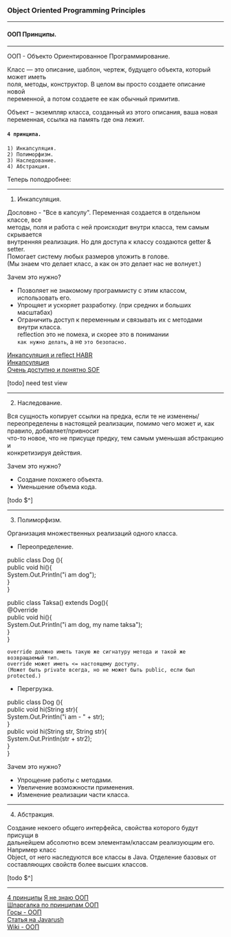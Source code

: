 ### Object Oriented Programming Principles
- - -
#### ООП Принципы.
- - -
ООП - Объекто Ориентированное Программирование.  

Класс — это описание, шаблон, чертеж, будущего объекта, который может иметь  
поля, методы, конструктор. В целом вы просто создаете описание новой  
переменной, а потом создаете ее как обычный примитив.  

Объект – экземпляр класса, созданный из этого описания, ваша новая  
переменная, ссылка на память где она лежит.  

#### `4 принципа.`

    1) Инкапсуляция.
    2) Полиморфизм.
    3) Наследование.
    4) Абстракция.

Теперь поподробнее:  
- - -
 1) Инкапсуляция.  

Дословно - "Все в капсулу". Переменная создается в отдельном классе, все  
методы, поля  и работа с ней происходит внутри класса, тем самым скрывается  
внутренняя реализация. Но для доступа к классу создаются getter & setter.  
Помогает систему любых размеров уложить в голове.  
(Мы знаем что делает класс, а как он это делает нас не волнует.)  

Зачем это нужно?  

- Позволяет не знакомому программисту с этим классом, использовать его.  
- Упрощяет и ускоряет разработку. (при средних и больших масштабах)  
- Ограничить доступ к переменным и связывать их с методами внутри класса.  
reflection это не помеха, и скорее это в понимании  
`как нужно делать`, а не `это безопасно.`  

[Инкапсуляция и reflect HABR](https://habr.com/post/43859/)  
[Инкапсуляция](https://guru99.ru/java-oops-encapsulation/)  
[Очень доступно и понятно SOF](https://ru.stackoverflow.com/questions/794196/%D0%98%D0%BD%D0%BA%D0%B0%D0%BF%D1%81%D1%83%D0%BB%D1%8F%D1%86%D0%B8%D1%8F-%D0%9F%D1%80%D0%B8%D0%BD%D1%86%D0%B8%D0%BF%D1%8B-%D0%9E%D0%9E%D0%9F/794204)

[todo] need test view
- - -
 2) Наследование.  

 
Вся сущность копирует ссылки  на предка, если те не изменены/переопределены
в настоящей реализации, помимо чего может и, как правило, добавляет/привносит  
что-то новое, что не присуще предку, тем самым уменьшая абстракцию и  
конкретизируя действия.  

Зачем это нужно?  

- Создание похожего объекта.  
- Уменьшение объема кода.  

[todo $^]

- - -
 3) Полиморфизм.  

Организация множественных реализаций одного класса.  

- Переопределение.  

public class Dog (){  
	public void hi(){  
	System.Out.Println("i am dog");  
	}  
}  

public class Taksa() extends Dog(){  
	@Override  
	public void hi(){  
	System.Out.Println("i am dog, my name taksa");  
	}  
}  


`override должно иметь такую же сигнатуру метода и такой же возвращаемый тип.`  
`override может иметь <= настоящему доступу.`  
`(Может быть private всегда, но не может быть public, если был protected.)`  

- Перегрузка.  

public class Dog (){  
	public void hi(String str){  
	System.Out.Println("i am - " + str);  
	}  
	public void hi(String str, String str){  
	System.Out.Println(str + str2);  
	}  
}  

Зачем это нужно?  

- Упрощение работы с методами.  
- Увеличение возможности применения.  
- Изменение реализации части класса.  

- - -
 4) Абстракция.  


Создание некоего общего интерфейса, свойства которого будут присущи в  
дальнейшем абсолютно всем элементам/классам реализующим его. Например класс  
Object, от него наследуются все классы в Java. Отделение базовых от  
составляющих свойств более высших классов.  

[todo $^]

- - -
[4 принципы](http://www.internet-technologies.ru/articles/chetyre-principa-obektno-orientirovannogo-programmirovaniya-v-java.html)
[Я не знаю ООП](https://habr.com/post/147927/)  
[Шпаргалка по принципам ООП](https://tproger.ru/translations/oop-principles-cheatsheet/)  
[Госы - ООП](http://gos-it.wikia.com/wiki/%D0%AD%D1%82%D0%BE_%D0%B3%D0%BE%D1%81%D1%8B!)  
[Статья на Javarush](https://javarush.ru/groups/posts/1880--principih-oop)  
[Wiki - ООП](https://ru.wikipedia.org/wiki/%D0%9E%D0%B1%D1%8A%D0%B5%D0%BA%D1%82%D0%BD%D0%BE-%D0%BE%D1%80%D0%B8%D0%B5%D0%BD%D1%82%D0%B8%D1%80%D0%BE%D0%B2%D0%B0%D0%BD%D0%BD%D0%BE%D0%B5_%D0%BF%D1%80%D0%BE%D0%B3%D1%80%D0%B0%D0%BC%D0%BC%D0%B8%D1%80%D0%BE%D0%B2%D0%B0%D0%BD%D0%B8%D0%B5)


